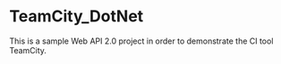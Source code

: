 # TeamCity_DotNet
This is a sample Web API 2.0 project in order to demonstrate the CI tool TeamCity.

